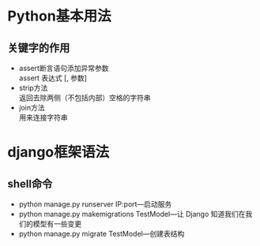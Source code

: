# Python基本用法
## 关键字的作用
* assert断言语句添加异常参数  
assert 表达式 [, 参数]
* strip方法  
返回去除两侧（不包括内部）空格的字符串
* join方法  
用来连接字符串

# django框架语法
## shell命令
* python manage.py runserver IP:port—启动服务
* python manage.py makemigrations TestModel—让 Django 知道我们在我们的模型有一些变更
* python manage.py migrate TestModel—创建表结构